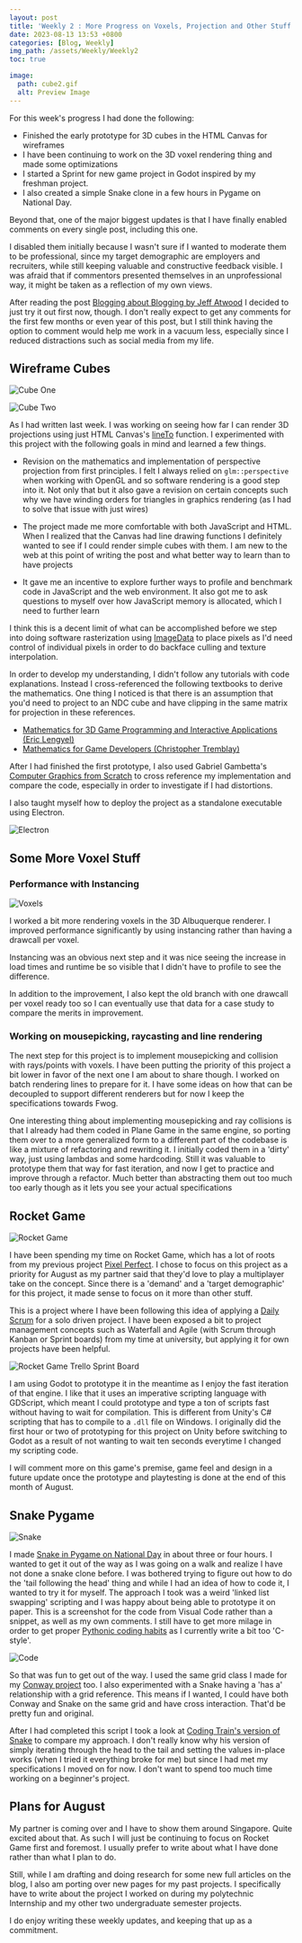 ```yaml
---
layout: post
title: 'Weekly 2 : More Progress on Voxels, Projection and Other Stuff'
date: 2023-08-13 13:53 +0800
categories: [Blog, Weekly]
img_path: /assets/Weekly/Weekly2
toc: true

image:
  path: cube2.gif
  alt: Preview Image
---
```


For this week's progress I had done the following: 

- Finished the early prototype for 3D cubes in the HTML Canvas for wireframes
- I have been continuing to work on the 3D voxel rendering thing and made some optimizations
- I started a Sprint for new game project in Godot inspired by my freshman project.
- I also created a simple Snake clone in a few hours in Pygame on National Day.

Beyond that, one of the major biggest updates is that I have finally enabled comments on every single post, including this one.

I disabled them initially because I wasn't sure if I wanted to moderate them to be professional, since my target demographic are employers and recruiters, while still keeping valuable and constructive feedback visible. I was afraid that if commentors presented themselves in an unprofessional way, it might be taken as a reflection of my own views.

After reading the post [Blogging about Blogging by Jeff Atwood](https://blog.codinghorror.com/blogging-about-blogging/) I decided to just try it out first now, though. I don't really expect to get any comments for the first few months or even year of this post, but I still think having the option to comment would help me work in a vacuum less, especially since I reduced distractions such as social media from my life.

## Wireframe Cubes

![Cube One](cube.gif)

![Cube Two](cube2.gif)

As I had written last week. I was working on seeing how far I can render 3D projections using just HTML Canvas's [lineTo](https://developer.mozilla.org/en-US/docs/Web/API/CanvasRenderingContext2D/lineTo) function. I experimented with this project with the following goals in mind and learned a few things.

- Revision on the mathematics and implementation of perspective projection from first principles. I felt I always relied on `glm::perspective` when working with OpenGL and so software rendering is a good step into it. Not only that but it also gave a revision on certain concepts such why we have winding orders for triangles in graphics rendering (as I had to solve that issue with just wires)

- The project made me more comfortable with both JavaScript and HTML. When I realized that the Canvas had line drawing functions I definitely wanted to see if I could render simple cubes with them. I am new to the web at this point of writing the post and what better way to learn than to have projects

- It gave me an incentive to explore further ways to profile and benchmark code in JavaScript and the web environment. It also got me to ask questions to myself over how JavaScript memory is allocated, which I need to further learn

I think this is a decent limit of what can be accomplished before we step into doing software rasterization using [ImageData](https://developer.mozilla.org/en-US/docs/Web/API/ImageData) to place pixels as I'd need control of individual pixels in order to do backface culling and texture interpolation.

In order to develop my understanding, I didn't follow any tutorials with code explanations. Instead I cross-referenced the following textbooks to derive the mathematics. One thing I noticed is that there is an assumption that you'd need to project to an NDC cube and have clipping in the same matrix for projection in these references.

- [Mathematics for 3D Game Programming and Interactive Applications (Eric Lengyel)](http://mathfor3dgameprogramming.com)
 - [Mathematics for Game Developers (Christopher Tremblay)](https://www.amazon.sg/s?ie=UTF8&field-author=Christopher+Tremblay&search-alias=books)

After I had finished the first prototype, I also used Gabriel Gambetta's [Computer Graphics from Scratch](https://gabrielgambetta.com/computer-graphics-from-scratch/09-perspective-projection.html) to cross reference my implementation and compare the code, especially in order to investigate if I had distortions.

I also taught myself how to deploy the project as a standalone executable using Electron. 

![Electron](electron.gif)

## Some More Voxel Stuff

### Performance with Instancing

![Voxels](voxel.gif)

I worked a bit more rendering voxels in the 3D Albuquerque renderer. I improved performance significantly by using instancing rather than having a drawcall per voxel. 

Instancing was an obvious next step and it was nice seeing the increase in load times and runtime be so visible that I didn't have to profile to see the difference.  

In addition to the improvement, I also kept the old branch with one drawcall per voxel ready too so I can eventually use that data for a case study to compare the merits in improvement.

### Working on mousepicking, raycasting and line rendering

The next step for this project is to implement mousepicking and collision with rays/points with voxels. I have been putting the priority of this project a bit lower in favor of the next one I am about to share though. I worked on batch rendering lines to prepare for it. I have some ideas on how that can be decoupled to support different renderers but for now I keep the specifications towards Fwog.  

One interesting thing about implementing  mousepicking and ray collisions is that I already had them coded in Plane Game in the same engine, so porting them over to a more generalized form to a different part of the codebase is like a mixture of refactoring and rewriting it. I initially coded them in a 'dirty' way, just using lambdas and some hardcoding. Still it was valuable to prototype them that way for fast iteration, and now I get to practice and improve through a refactor. Much better than abstracting them out too much too early though as it lets you see your actual specifications

## Rocket Game 

![Rocket Game](rocket.gif)

I have been spending my time on Rocket Game, which has a lot of roots from my previous project [Pixel Perfect](https://clementineaccount.github.io/posts/perfect-pixel/). I chose to focus on this project as a priority for August as my partner said that they'd love to play a multiplayer take on the concept. Since there is a 'demand' and a 'target demographic' for this project, it made sense to focus on it more than other stuff.

This is a project where I have been following this idea of applying a [Daily Scrum](https://www.kodeco.com/585-scrum-of-one-how-to-bring-scrum-into-your-one-person-operation) for a solo driven project. I have been exposed a bit to project management concepts such as Waterfall and Agile (with Scrum through Kanban or Sprint boards) from my time at university, but applying it for own projects have been helpful.

![Rocket Game Trello Sprint Board](trello.png)

I am using Godot to prototype it in the meantime as I enjoy the fast iteration of that engine. I like that it uses an imperative scripting language with GDScript, which meant I could prototype and type a ton of scripts fast without having to wait for compilation. This is different from Unity's C# scripting that has to compile to a `.dll` file on Windows. I originally did the first hour or two of prototyping for this project on Unity before switching to Godot as a result of not wanting to wait ten seconds everytime I changed my scripting code.

I will comment more on this game's premise, game feel and design in a future update once the prototype and playtesting is done at the end of this month of August.

## Snake Pygame 

![Snake](snake.gif)

I made [Snake in Pygame on National Day](https://github.com/ClementineAccount/SnakePygame) in about three or four hours. I wanted to get it out of the way as I was going on a walk and realize I have not done a snake clone before. I was bothered trying to figure out how to do the 'tail following the head' thing and while I had an idea of how to code it, I wanted to try it for myself. The approach I took was a weird 'linked list swapping' scripting and I was happy about being able to prototype it on paper.  This is a screenshot for the code from Visual Code rather than a snippet, as well as my own comments. I still have to get more milage in order to get proper [Pythonic coding habits](https://docs.python-guide.org/writing/style/) as I currently write a bit too 'C-style'.

![Code](code.png)

So that was fun to get out of the way. I used the same grid class I made for my [Conway project](https://github.com/ClementineAccount/ConwayPygame) too. I also experimented with a Snake having a 'has a' relationship with a grid reference. This means if I wanted, I could have both Conway and Snake on the same grid and have cross interaction. That'd be pretty fun and original.

After I had completed this script I took a look at [Coding Train's version of Snake](https://thecodingtrain.com/challenges/3-snake-game) to compare my approach. I don't really know why his version of simply iterating through the head to the tail and setting the values in-place works (when I tried it everything broke for me) but since I had met my specifications I moved on for now. I don't want to spend too much time working on a beginner's project.


## Plans for August

My partner is coming over and I have to show them around Singapore. Quite excited about that. As such I will just be continuing to focus on Rocket Game first and foremost. I usually prefer to write about what I have done rather than what I plan to do. 

Still, while I am drafting and doing research for some new full articles on the blog, I also am porting over new pages for my past projects. I specifically have to write about the project I worked on during my polytechnic Internship and my other two undergraduate semester projects. 

I do enjoy writing these weekly updates, and keeping that up as a commitment. 